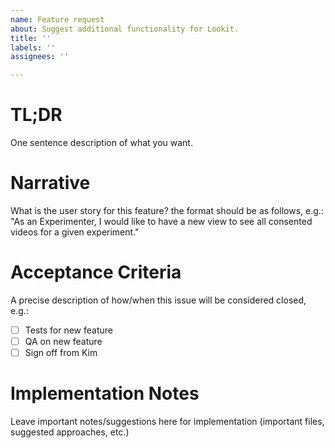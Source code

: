 ```yaml
---
name: Feature request
about: Suggest additional functionality for Lookit.
title: ''
labels: ''
assignees: ''

---
```


# TL;DR
One sentence description of what you want.

# Narrative
What is the user story for this feature? the format should be as follows, e.g.:  "As an Experimenter, I would like to have a new view to see all consented videos for a given experiment."

# Acceptance Criteria
A precise description of how/when this issue will be considered closed, e.g.:

- [ ] Tests for new feature
- [ ] QA on new feature
- [ ] Sign off from Kim

# Implementation Notes
Leave important notes/suggestions here for implementation (important files, suggested approaches, etc.)

